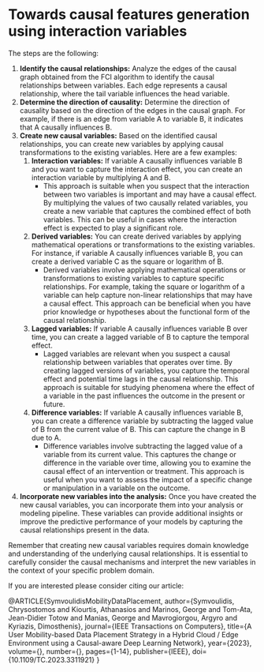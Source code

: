 # Towards causal features generation using interaction variables


The steps are the following: 
1. __Identify the causal relationships:__ Analyze the edges of the causal graph obtained from the FCI algorithm to identify the causal relationships between variables. Each edge represents a causal relationship, where the tail variable influences the head variable.
2. __Determine the direction of causality:__ Determine the direction of causality based on the direction of the edges in the causal graph. For example, if there is an edge from variable A to variable B, it indicates that A causally influences B.
3. __Create new causal variables:__ Based on the identified causal relationships, you can create new variables by applying causal transformations to the existing variables. Here are a few examples:
    1. __Interaction variables:__ If variable A causally influences variable B and you want to capture the interaction effect, you can create an interaction variable by multiplying A and B. 
        - This approach is suitable when you suspect that the interaction between two variables is important and may have a causal effect. By multiplying the values of two causally related variables, you create a new variable that captures the combined effect of both variables. This can be useful in cases where the interaction effect is expected to play a significant role.
    2. __Derived variables:__ You can create derived variables by applying mathematical operations or transformations to the existing variables. For instance, if variable A causally influences variable B, you can create a derived variable C as the square or logarithm of B. 
        - Derived variables involve applying mathematical operations or transformations to existing variables to capture specific relationships. For example, taking the square or logarithm of a variable can help capture non-linear relationships that may have a causal effect. This approach can be beneficial when you have prior knowledge or hypotheses about the functional form of the causal relationship.
    3. __Lagged variables:__ If variable A causally influences variable B over time, you can create a lagged variable of B to capture the temporal effect. 
        - Lagged variables are relevant when you suspect a causal relationship between variables that operates over time. By creating lagged versions of variables, you capture the temporal effect and potential time lags in the causal relationship. This approach is suitable for studying phenomena where the effect of a variable in the past influences the outcome in the present or future.
    4. __Difference variables:__ If variable A causally influences variable B, you can create a difference variable by subtracting the lagged value of B from the current value of B. This can capture the change in B due to A. 
        - Difference variables involve subtracting the lagged value of a variable from its current value. This captures the change or difference in the variable over time, allowing you to examine the causal effect of an intervention or treatment. This approach is useful when you want to assess the impact of a specific change or manipulation in a variable on the outcome.
4. __Incorporate new variables into the analysis:__ Once you have created the new causal variables, you can incorporate them into your analysis or modeling pipeline. These variables can provide additional insights or improve the predictive performance of your models by capturing the causal relationships present in the data.

Remember that creating new causal variables requires domain knowledge and understanding of the underlying causal relationships. It is essential to carefully consider the causal mechanisms and interpret the new variables in the context of your specific problem domain.

If you are interested please consider citing our article:

@ARTICLE{SymvoulidisMobilityDataPlacement,
  author={Symvoulidis, Chrysostomos and Kiourtis, Athanasios and Marinos, George and Tom-Ata, Jean-Didier Totow and Manias, George and Mavrogiorgou, Argyro and Kyriazis, Dimosthenis},
  journal={IEEE Transactions on Computers}, 
  title={A User Mobility-based Data Placement Strategy in a Hybrid Cloud / Edge Environment using a Causal-aware Deep Learning Network}, 
  year={2023},
  volume={},
  number={},
  pages={1-14},
  publisher={IEEE},
  doi={10.1109/TC.2023.3311921}
}
